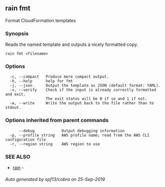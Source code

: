 ## rain fmt

Format CloudFormation templates

### Synopsis

Reads the named template and outputs a nicely formatted copy.

```
rain fmt <filename>
```

### Options

```
  -c, --compact   Produce more compact output.
  -h, --help      help for fmt
  -j, --json      Output the template as JSON (default format: YAML).
  -v, --verify    Check if the input is already correctly formatted and exit.
                  The exit status will be 0 if so and 1 if not.
  -w, --write     Write the output back to the file rather than to stdout.
```

### Options inherited from parent commands

```
      --debug            Output debugging information
  -p, --profile string   AWS profile name; read from the AWS CLI configuration file
  -r, --region string    AWS region to use
```

### SEE ALSO

* [rain](index.md)	 - 

###### Auto generated by spf13/cobra on 25-Sep-2019
